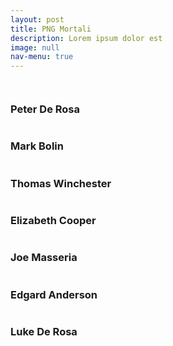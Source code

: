 ```yaml
---
layout: post
title: PNG Mortali
description: Lorem ipsum dolor est
image: null
nav-menu: true
---
```


<span class="image fit"><img src="assets/images/camarilla.jpg" alt="" /></span>
<div class="box alt">
	<div class="row 50% uniform">
		<div class="4u"><span class="image fit"><img src="assets/images/peter.jpg" alt="" /></span><h3>Peter De Rosa</h3></div>
		<div class="4u"><span class="image fit"><img src="assets/images/markbolin.jpg" alt="" /></span><h3>Mark Bolin</h3></div>
		<div class="4u"><span class="image fit"><img src="assets/images/thomas.jpg" alt="" /></span><h3>Thomas Winchester</h3></div>
		<!-- Break -->
		<div class="4u"><span class="image fit"><img src="assets/images/elizabeth.jpg" alt="" /></span><h3>Elizabeth Cooper</h3></div>
		<div class="4u"><span class="image fit"><img src="assets/images/joemasseria.jpg" alt="" /></span><h3>Joe Masseria</h3></div>
		<div class="4u"><span class="image fit"><img src="assets/images/edgard.jpg" alt="" /></span><h3>Edgard Anderson</h3></div>
               <!-- Break -->
                <div class="4u"><span class="image fit"><img src="assets/images/luke.jpg" alt="" /></span><h3>Luke De Rosa</h3></div>
	</div>
</div>

